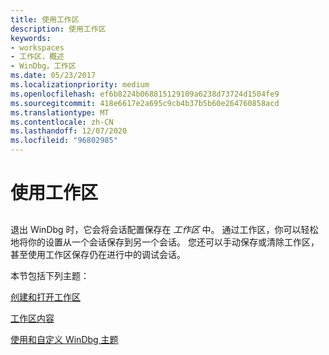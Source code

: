 ```yaml
---
title: 使用工作区
description: 使用工作区
keywords:
- workspaces
- 工作区，概述
- WinDbg，工作区
ms.date: 05/23/2017
ms.localizationpriority: medium
ms.openlocfilehash: ef6b8224b068815129109a6238d73724d1504fe9
ms.sourcegitcommit: 418e6617e2a695c9cb4b37b5b60e264760858acd
ms.translationtype: MT
ms.contentlocale: zh-CN
ms.lasthandoff: 12/07/2020
ms.locfileid: "96802985"
---
```

# <a name="using-workspaces"></a>使用工作区


## <span id="ddk_using_workspaces_dbg"></span><span id="DDK_USING_WORKSPACES_DBG"></span>


退出 WinDbg 时，它会将会话配置保存在 *工作区* 中。 通过工作区，你可以轻松地将你的设置从一个会话保存到另一个会话。 您还可以手动保存或清除工作区，甚至使用工作区保存仍在进行中的调试会话。

本节包括下列主题：

[创建和打开工作区](creating-and-opening-a-workspace.md)

[工作区内容](workspace-contents.md)

[使用和自定义 WinDbg 主题](using-and-customizing-windbg-themes.md)

 

 





